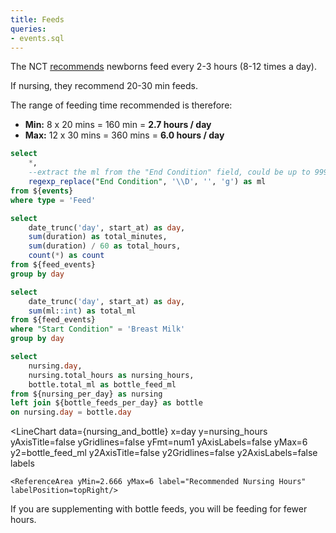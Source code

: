 ```yaml
---
title: Feeds
queries:
- events.sql
---
```


The NCT [recommends](https://www.nct.org.uk/baby-toddler/feeding/early-days/how-often-should-i-breastfeed-my-baby) newborns feed every 2-3 hours (8-12 times a day). 

If nursing, they recommend 20-30 min feeds.

The range of feeding time recommended is therefore:
- **Min:** 8 x 20 mins = 160 min = **2.7 hours / day**
- **Max:** 12 x 30 mins = 360 mins = **6.0 hours / day**


```sql feed_events
select
    *,
    --extract the ml from the "End Condition" field, could be up to 999ml
    regexp_replace("End Condition", '\\D', '', 'g') as ml
from ${events}
where type = 'Feed'
```

```sql nursing_per_day
select
    date_trunc('day', start_at) as day,
    sum(duration) as total_minutes,
    sum(duration) / 60 as total_hours,
    count(*) as count
from ${feed_events}
group by day
```

```sql bottle_feeds_per_day
select
    date_trunc('day', start_at) as day,
    sum(ml::int) as total_ml
from ${feed_events}
where "Start Condition" = 'Breast Milk'
group by day
```

```sql nursing_and_bottle
select
    nursing.day,
    nursing.total_hours as nursing_hours,
    bottle.total_ml as bottle_feed_ml
from ${nursing_per_day} as nursing
left join ${bottle_feeds_per_day} as bottle
on nursing.day = bottle.day
```

<LineChart
    data={nursing_and_bottle}
    x=day
    y=nursing_hours
    yAxisTitle=false
    yGridlines=false
    yFmt=num1
    yAxisLabels=false
    yMax=6
    y2=bottle_feed_ml
    y2AxisTitle=false
    y2Gridlines=false
    y2AxisLabels=false
    labels
>
    <ReferenceArea yMin=2.666 yMax=6 label="Recommended Nursing Hours" labelPosition=topRight/>
</LineChart>

If you are supplementing with bottle feeds, you will be feeding for fewer hours.
